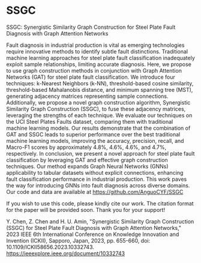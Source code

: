 # SSGC
SSGC: Synergistic Similarity Graph Construction for Steel Plate Fault Diagnosis with Graph Attention Networks

Fault diagnosis in industrial production is vital as emerging technologies require innovative methods to identify subtle fault distinctions. Traditional machine learning approaches for steel plate fault classification inadequately exploit sample relationships, limiting accurate diagnosis. Here, we propose to use graph construction methods in conjunction with Graph Attention Networks (GAT) for steel plate fault classification. We introduce four techniques: k-Nearest Neighbors (k-NN), threshold-based cosine similarity, threshold-based Mahalanobis distance, and minimum spanning tree (MST), generating adjacency matrices representing sample connections. Additionally, we propose a novel graph construction algorithm, Synergistic Similarity Graph Construction (SSGC), to fuse these adjacency matrices, leveraging the strengths of each technique. We evaluate our techniques on the UCI Steel Plates Faults dataset, comparing them with traditional machine learning models. Our results demonstrate that the combination of GAT and SSGC leads to superior performance over the best traditional machine learning models, improving the accuracy, precision, recall, and Macro-F1 scores by approximately 4.8%, 4.6%, 4.6%, and 4.7%, respectively. In conclusion, we present a novel approach for steel plate fault classification by leveraging GAT and effective graph construction techniques. Our method expands Graph Neural Networks (GNNs) applicability to tabular datasets without explicit connections, enhancing fault classification performance in industrial production. This work paves the way for introducing GNNs into fault diagnosis across diverse domains. Our code and data are available at https://github.com/AnguoCYF/SSGC

If you wish to use this code, please kindly cite our work. The citation format for the paper will be provided soon. Thank you for your support!

Y. Chen, Z. Chen and H. U. Amin, "Synergistic Similarity Graph Construction (SSGC) for Steel Plate Fault Diagnosis with Graph Attention Networks," 2023 IEEE 6th International Conference on Knowledge Innovation and Invention (ICKII), Sapporo, Japan, 2023, pp. 655-660, doi: 10.1109/ICKII58656.2023.10332743.
https://ieeexplore.ieee.org/document/10332743
